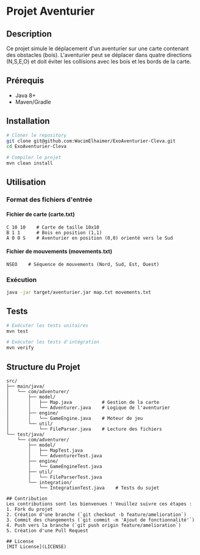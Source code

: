 # Projet Aventurier

## Description
Ce projet simule le déplacement d'un aventurier sur une carte contenant des obstacles (bois). L'aventurier peut se déplacer dans quatre directions (N,S,E,O) et doit éviter les collisions avec les bois et les bords de la carte.

## Prérequis
- Java 8+
- Maven/Gradle

## Installation
```bash
# Cloner le repository
git clone git@github.com:WacimElhaimer/ExoAventurier-Cleva.git
cd ExoAventurier-Cleva

# Compiler le projet
mvn clean install
```

## Utilisation
### Format des fichiers d'entrée

#### Fichier de carte (carte.txt)
```
C 10 10    # Carte de taille 10x10
B 1 1      # Bois en position (1,1)
A 0 0 S    # Aventurier en position (0,0) orienté vers le Sud
```

#### Fichier de mouvements (movements.txt)
```
NSEO    # Séquence de mouvements (Nord, Sud, Est, Ouest)
```

### Exécution
```bash
java -jar target/aventurier.jar map.txt movements.txt
```

## Tests
```bash
# Exécuter les tests unitaires
mvn test

# Exécuter les tests d'intégration
mvn verify
```

## Structure du Projet
```
src/
├── main/java/
│   └── com/adventurer/
│       ├── model/
│       │   ├── Map.java           # Gestion de la carte
│       │   └── Adventurer.java    # Logique de l'aventurier
│       ├── engine/
│       │   └── GameEngine.java    # Moteur de jeu
│       └── util/
│           └── FileParser.java    # Lecture des fichiers
└── test/java/
    └── com/adventurer/
        ├── model/
        │   ├── MapTest.java
        │   └── AdventurerTest.java
        ├── engine/
        │   └── GameEngineTest.java
        ├── util/
        │   └── FileParserTest.java
        └── integration/
            └── IntegrationTest.java    # Tests du sujet

## Contribution
Les contributions sont les bienvenues ! Veuillez suivre ces étapes :
1. Fork du projet
2. Création d'une branche (`git checkout -b feature/amelioration`)
3. Commit des changements (`git commit -m 'Ajout de fonctionnalité'`)
4. Push vers la branche (`git push origin feature/amelioration`)
5. Création d'une Pull Request

## License
[MIT License](LICENSE) 